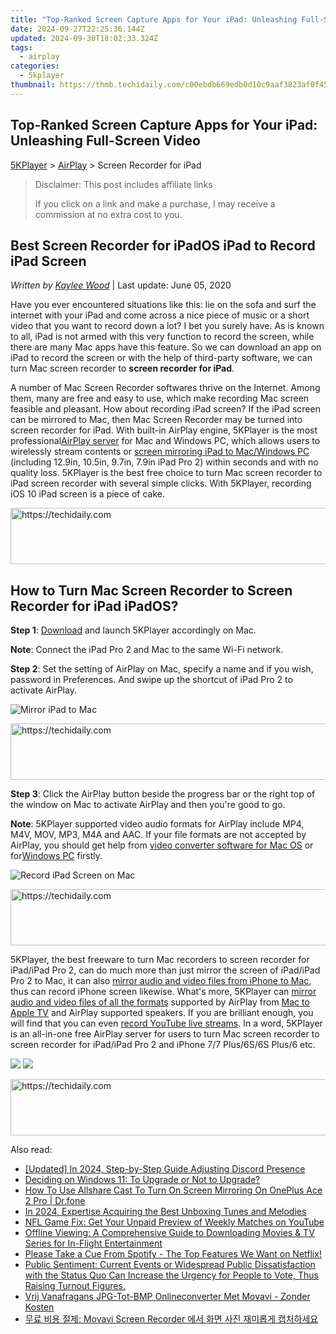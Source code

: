 ```yaml
---
title: "Top-Ranked Screen Capture Apps for Your iPad: Unleashing Full-Screen Video"
date: 2024-09-27T22:25:36.144Z
updated: 2024-09-30T18:02:33.324Z
tags:
  - airplay
categories:
  - 5kplayer
thumbnail: https://thmb.techidaily.com/c00ebdb669edb0d10c9aaf3823af0f453bdf1555c8f28ccacb5f514402daa7b4.png
---
```


## Top-Ranked Screen Capture Apps for Your iPad: Unleashing Full-Screen Video

[5KPlayer](https://tools.techidaily.com/5kplayer/products/) \> [AirPlay](https://tools.techidaily.com/5kplayer/airplay/) \> Screen Recorder for iPad

>  Disclaimer: This post includes affiliate links
>
>  If you click on a link and make a purchase, I may receive a commission at no extra cost to you.
>

## Best Screen Recorder for iPadOS iPad to Record iPad Screen

 _Written by [Kaylee Wood](https://www.quora.com/profile/Amanda-Hu-21)_ | Last update: June 05, 2020

Have you ever encountered situations like this: lie on the sofa and surf the internet with your iPad and come across a nice piece of music or a short video that you want to record down a lot? I bet you surely have. As is known to all, iPad is not armed with this very function to record the screen, while there are many Mac apps have this feature. So we can download an app on iPad to record the screen or with the help of third-party software, we can turn Mac screen recorder to **screen recorder for iPad**.

A number of Mac Screen Recorder softwares thrive on the Internet. Among them, many are free and easy to use, which make recording Mac screen feasible and pleasant. How about recording iPad screen? If the iPad screen can be mirrored to Mac, then Mac Screen Recorder may be turned into screen recorder for iPad. With built-in AirPlay engine, 5KPlayer is the most professional[AirPlay server](https://tools.techidaily.com/5kplayer/airplay/) for Mac and Windows PC, which allows users to wirelessly stream contents or [screen mirroring iPad to Mac/Windows PC](https://tools.techidaily.com/5kplayer/airplay/) (including 12.9in, 10.5in, 9.7in, 7.9in iPad Pro 2) within seconds and with no quality loss. 5KPlayer is the best free choice to turn Mac screen recorder to iPad screen recorder with several simple clicks. With 5KPlayer, recording iOS 10 iPad screen is a piece of cake.

<!-- affiliate ads begin -->
<a href="https://ephamedtechinc.pxf.io/c/5597632/2136619/26400" target="_top" id="2136619">
  <img src="//a.impactradius-go.com/display-ad/26400-2136619" border="0" alt="https://techidaily.com" width="728" height="90"/>
</a>
<img height="0" width="0" src="https://ephamedtechinc.pxf.io/i/5597632/2136619/26400" style="position:absolute;visibility:hidden;" border="0" />
<!-- affiliate ads end -->

## How to Turn Mac Screen Recorder to Screen Recorder for iPad iPadOS?

**Step 1**: [Download](https://tools.techidaily.com/5kplayer/products/) and launch 5KPlayer accordingly on Mac.

**Note**: Connect the iPad Pro 2 and Mac to the same Wi-Fi network.

**Step 2**: Set the setting of AirPlay on Mac, specify a name and if you wish, password in Preferences. And swipe up the shortcut of iPad Pro 2 to activate AirPlay.

![Mirror iPad to Mac](https://www.5kplayer.com/airplay/img/5k-screen-recorder-for-ipad-trl-031601.jpg) 

<!-- affiliate ads begin -->
<a href="https://appsumo.8odi.net/c/5597632/2068440/7443" target="_top" id="2068440">
  <img src="//a.impactradius-go.com/display-ad/7443-2068440" border="0" alt="https://techidaily.com" width="728" height="90"/>
</a>
<img height="0" width="0" src="https://appsumo.8odi.net/i/5597632/2068440/7443" style="position:absolute;visibility:hidden;" border="0" />
<!-- affiliate ads end -->

**Step 3**: Click the AirPlay button beside the progress bar or the right top of the window on Mac to activate AirPlay and then you're good to go. 

**Note**: 5KPlayer supported video audio formats for AirPlay include MP4, M4V, MOV, MP3, M4A and AAC. If your file formats are not accepted by AirPlay, you should get help from [video converter software for Mac OS](https://tools.techidaily.com/5kplayer/products/) or for[Windows PC](https://tools.techidaily.com/5kplayer/products/) firstly.

![Record iPad Screen on Mac](https://www.5kplayer.com/airplay/img/5k-screen-recorder-for-ipad-trl-031602.jpg) 

<!-- affiliate ads begin -->
<a href="https://unicoeye.pxf.io/c/5597632/2134240/18498" target="_top" id="2134240">
  <img src="//a.impactradius-go.com/display-ad/18498-2134240" border="0" alt="https://techidaily.com" width="540" height="90"/>
</a>
<img height="0" width="0" src="https://unicoeye.pxf.io/i/5597632/2134240/18498" style="position:absolute;visibility:hidden;" border="0" />
<!-- affiliate ads end -->

5KPlayer, the best freeware to turn Mac recorders to screen recorder for iPad/iPad Pro 2, can do much more than just mirror the screen of iPad/iPad Pro 2 to Mac, it can also [mirror audio and video files from iPhone to Mac](https://tools.techidaily.com/5kplayer/airplay/), thus can record iPhone screen likewise. What's more, 5KPlayer can [mirror audio and video files of all the formats](https://tools.techidaily.com/5kplayer/airplay/) supported by AirPlay from [Mac to Apple TV](https://tools.techidaily.com/5kplayer/airplay/) and AirPlay supported speakers. If you are brilliant enough, you will find that you can even [record YouTube live streams](https://tools.techidaily.com/5kplayer/airplay/). In a word, 5KPlayer is an all-in-one free AirPlay server for users to turn Mac screen recorder to screen recorder for iPad/iPad Pro 2 and iPhone 7/7 Plus/6S/6S Plus/6 etc.

[![](https://www.5kplayer.com/airplay/../button/freedownbackmac.png)](https://tools.techidaily.com/5kplayer/products/) [![](https://www.5kplayer.com/airplay/../button/freedownwhitewin.png)](https://tools.techidaily.com/5kplayer/products/)

<!-- affiliate ads begin -->
<a href="https://aligracehair.sjv.io/c/5597632/2135419/19272" target="_top" id="2135419">
  <img src="//a.impactradius-go.com/display-ad/19272-2135419" border="0" alt="https://techidaily.com" width="728" height="90"/>
</a>
<img height="0" width="0" src="https://aligracehair.sjv.io/i/5597632/2135419/19272" style="position:absolute;visibility:hidden;" border="0" />
<!-- affiliate ads end -->

<ins class="adsbygoogle"
     style="display:block"
     data-ad-format="autorelaxed"
     data-ad-client="ca-pub-7571918770474297"
     data-ad-slot="1223367746"></ins>

<ins class="adsbygoogle"
     style="display:block"
     data-ad-client="ca-pub-7571918770474297"
     data-ad-slot="8358498916"
     data-ad-format="auto"
     data-full-width-responsive="true"></ins>

<span class="atpl-alsoreadstyle">Also read:</span>
<div><ul>
<li><a href="https://discord-videos.techidaily.com/updated-in-2024-step-by-step-guide-adjusting-discord-presence/"><u>[Updated] In 2024, Step-by-Step Guide Adjusting Discord Presence</u></a></li>
<li><a href="https://buynow-marvelous.techidaily.com/deciding-on-windows-11-to-upgrade-or-not-to-upgrade/"><u>Deciding on Windows 11: To Upgrade or Not to Upgrade?</u></a></li>
<li><a href="https://screen-mirror.techidaily.com/how-to-use-allshare-cast-to-turn-on-screen-mirroring-on-oneplus-ace-2-pro-drfone-by-drfone-android/"><u>How To Use Allshare Cast To Turn On Screen Mirroring On OnePlus Ace 2 Pro | Dr.fone</u></a></li>
<li><a href="https://some-techniques.techidaily.com/in-2024-expertise-acquiring-the-best-unboxing-tunes-and-melodies/"><u>In 2024, Expertise Acquiring the Best Unboxing Tunes and Melodies</u></a></li>
<li><a href="https://media-tips.techidaily.com/nfl-game-fix-get-your-unpaid-preview-of-weekly-matches-on-youtube/"><u>NFL Game Fix: Get Your Unpaid Preview of Weekly Matches on YouTube</u></a></li>
<li><a href="https://media-tips.techidaily.com/offline-viewing-a-comprehensive-guide-to-downloading-movies-and-tv-series-for-in-flight-entertainment/"><u>Offline Viewing: A Comprehensive Guide to Downloading Movies & TV Series for In-Flight Entertainment</u></a></li>
<li><a href="https://media-tips.techidaily.com/please-take-a-cue-from-spotify-the-top-features-we-want-on-netflix/"><u>Please Take a Cue From Spotify - The Top Features We Want on Netflix!</u></a></li>
<li><a href="https://media-tips.techidaily.com/public-sentiment-current-events-or-widespread-public-dissatisfaction-with-the-status-quo-can-increase-the-urgency-for-people-to-vote-thus-raising-turnout-fi53/"><u>Public Sentiment: Current Events or Widespread Public Dissatisfaction with the Status Quo Can Increase the Urgency for People to Vote, Thus Raising Turnout Figures.</u></a></li>
<li><a href="https://some-knowledge.techidaily.com/vrij-vanafragans-jpg-tot-bmp-onlineconverter-met-movavi-zonder-kosten/"><u>Vrij Vanafragans JPG-Tot-BMP Onlineconverter Met Movavi - Zonder Kosten</u></a></li>
<li><a href="https://tech-recovery.techidaily.com/movavi-screen-recorder/"><u>무료 비용 절제: Movavi Screen Recorder 에서 화면 사진 재미롭게 캡처하세요</u></a></li>
</ul></div>

